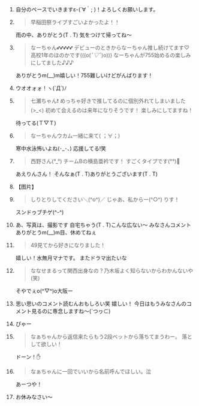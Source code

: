 1. 自分のペースでいきますε-(´∀｀; )！よろしくお願いします。

2. > 早稲田祭ライブすごいよかったよ！！

   雨の中、ありがとう(T . T) 気をつけて帰ってね〜

3. > なーちゃん💕💕💕💕💕 デビューのときからなーちゃん推し続けてます♡ 高校1年のほのかです(((o(*ﾟ▽ﾟ*)o))) なーちゃんが755始めるの楽しみにしてました♪♪♪

   ありがとうm(__)m嬉しい！755難しいけどがんばります！

4. ウオオォォ！ヽ(`Д´)ﾉ

5. > 七瀬ちゃん❗ めっちゃ好きで推してるのに個別外れてしまいました(>_<) 初めて会えるのは来年になりそうです！ 楽しみにしてますね！

   待ってる(Ｔ▽Ｔ)

6. >  なーちゃんウカム一緒に来て( ；∀；)

   寒中水泳怖いよね(･_･、) 応援してる!笑

7. > 西野さん(°_°) チームBの横島亜衿です！ すごくタイプです(°°)💓

   あえりんさん！ そんなぁ(T . T)ありがとうございます(T . T)

8. 【图片】

9. > しりとりしてください＼(^o^)／ じゃあ、私からー(^○^) りす！

   スンドゥブチゲ(^-^)

10. あ、写真は、撮影です 自宅ちゃう(T . T)こんな広ない〜 みなさんコメントありがとうm(__)m目、休めてねぇ

11. > 49見てから好きになりました！

    嬉しい！水無月マナです。 またドラマ出たいな

12. > ななせまるって関西出身なの？乃木坂よく知らないからわかんないや(笑)

    そやでぇo(^▽^)o大阪ー

13. 思い思いのコメント読むんおもしろい笑 嬉しい！ 今日はもうみなさんのコメント見るのに専念しますね〜(´つヮ⊂)

14. ぴゃー

15. > なぁちゃんから返信来たらもう2段ベットから落ちてまうわー。 落として欲しい！

    ドーン！✋

16. > なぁちゃんに一回でいいから名前呼んでほしい。泣

    あーつや！

17. お休みなさい〜